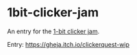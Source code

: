 # 1bit-clicker-jam

An entry for the [1-bit clicker jam](https://itch.io/jam/1-bit-clicker-jam).

Entry: https://gheja.itch.io/clickerquest-wip
